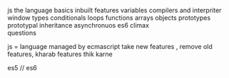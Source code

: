 js the language
basics
inbuilt features
variables
compilers and interpriter
window
types
conditionals 
loops
functions
arrays
objects 
prototypes
prototypal inheritance
asynchronuos
es6 climax  
questions


js = language
managed by ecmascript 
take new features , remove old features, kharab features thik karne 

es5 // es6 